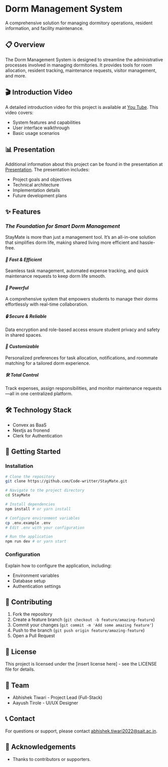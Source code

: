 # Dorm Management System

A comprehensive solution for managing dormitory operations, resident information, and facility maintenance.

## 📋 Overview

The Dorm Management System is designed to streamline the administrative processes involved in managing dormitories. It provides tools for room allocation, resident tracking, maintenance requests, visitor management, and more.

## 🎬 Introduction Video

A detailed introduction video for this project is available at [You Tube](https://youtu.be/Kbb6-YeWXvs?si=QR4cIeGkBdlhte-3). This video covers:
- System features and capabilities
- User interface walkthrough
- Basic usage scenarios

## 📊 Presentation

Additional information about this project can be found in the presentation at [Presentation](https://docs.google.com/presentation/d/1ylOU7OHWeIb6vZmIYvpdcAEnVDwcoy_b/edit?usp=drive_link&ouid=110898052649139576790&rtpof=true&sd=true). The presentation includes:
- Project goals and objectives
- Technical architecture
- Implementation details
- Future development plans

## ✨ Features

### *The Foundation for Smart Dorm Management*  
StayMate is more than just a management tool. It’s an all-in-one solution that simplifies dorm life, making shared living more efficient and hassle-free.  

#### *🚀 Fast & Efficient*  
Seamless task management, automated expense tracking, and quick maintenance requests to keep dorm life smooth.  

#### *💪 Powerful*  
A comprehensive system that empowers students to manage their dorms effortlessly with real-time collaboration.  

#### *🔒 Secure & Reliable*  
Data encryption and role-based access ensure student privacy and safety in shared spaces.  

#### *🎨 Customizable*  
Personalized preferences for task allocation, notifications, and roommate matching for a tailored dorm experience.  

#### *🛠 Total Control*  
Track expenses, assign responsibilities, and monitor maintenance requests—all in one centralized platform.  


## 🛠️ Technology Stack

  - Convex as BaaS
  - Nextjs as fronend
  - Clerk for Authentication

## 🚀 Getting Started

### Installation

```bash
# Clone the repository
git clone https://github.com/Code-writter/StayMate.git

# Navigate to the project directory
cd StayMate

# Install dependencies
npm install # or yarn install

# Configure environment variables
cp .env.example .env
# Edit .env with your configuration

# Run the application
npm run dev # or yarn start
```

### Configuration

Explain how to configure the application, including:
- Environment variables
- Database setup
- Authentication settings

## 🤝 Contributing

1. Fork the repository
2. Create a feature branch (`git checkout -b feature/amazing-feature`)
3. Commit your changes (`git commit -m 'Add some amazing feature'`)
4. Push to the branch (`git push origin feature/amazing-feature`)
5. Open a Pull Request

## 📄 License

This project is licensed under the [insert license here] - see the LICENSE file for details.

## 👥 Team

- Abhishek Tiwari - Project Lead (Full-Stack)
- Aayush Tirole - UI/UX Designer

## 📞 Contact

For questions or support, please contact abhishek.tiwari2022@sait.ac.in.

## 🙏 Acknowledgements

- Thanks to contributors or supporters.